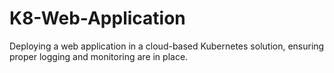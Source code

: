 # K8-Web-Application
Deploying a web application in a cloud-based Kubernetes solution, ensuring proper logging and monitoring are in place.

